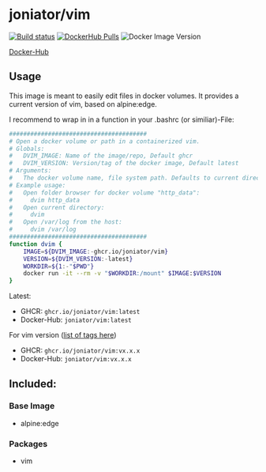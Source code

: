 # joniator/vim

[![Build status](https://img.shields.io/github/workflow/status/Joniator/docker-images/Docker/vim)](https://github.com/Joniator/docker-images/actions/workflows/docker-publish.yml) 
[![DockerHub Pulls](https://img.shields.io/docker/pulls/joniator/vim)](https://hub.docker.com/r/joniator/vim)
![Docker Image Version](https://img.shields.io/docker/v/joniator/vim)

[Docker-Hub](https://hub.docker.com/r/joniator/vim)

## Usage
This image is meant to easily edit files in docker volumes. It provides a current version of vim, based on alpine:edge.

I recommend to wrap in in a function in your .bashrc (or similiar)-File:

``` sh
#######################################
# Open a docker volume or path in a containerized vim.
# Globals:
#   DVIM_IMAGE: Name of the image/repo, Default ghcr
#   DVIM_VERSION: Version/tag of the docker image, Default latest
# Arguments:
#   The docker volume name, file system path. Defaults to current directory.
# Example usage:
#   Open folder browser for docker volume "http_data":
#     dvim http_data
#   Open current directory:
#     dvim
#   Open /var/log from the host:
#     dvim /var/log
#######################################
function dvim { 
    IMAGE=${DVIM_IMAGE:-ghcr.io/joniator/vim}
    VERSION=${DVIM_VERSION:-latest}
    WORKDIR=${1:-"$PWD"}
    docker run -it --rm -v "$WORKDIR:/mount" $IMAGE:$VERSION
}
```

Latest: 
* GHCR: `ghcr.io/joniator/vim:latest` 
* Docker-Hub: `joniator/vim:latest`

For vim version ([list of tags here](https://github.com/Joniator/docker-images/pkgs/container/vim))
* GHCR: `ghcr.io/joniator/vim:vx.x.x` 
* Docker-Hub: `joniator/vim:vx.x.x`

## Included:

### Base Image
* alpine:edge

### Packages
* vim
